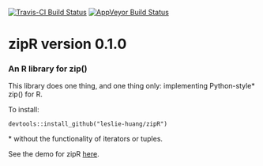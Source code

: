 
<!-- README.md is generated from README.Rmd. Please edit that file -->
[![Travis-CI Build Status](https://travis-ci.org/leslie-huang/zipR.svg?branch=master)](https://travis-ci.org/leslie-huang/zipR) [![AppVeyor Build Status](https://ci.appveyor.com/api/projects/status/github/leslie-huang/zipR?branch=master&svg=true)](https://ci.appveyor.com/project/leslie-huang/zipR)

zipR version 0.1.0
==================

### An R library for zip()

This library does one thing, and one thing only: implementing Python-style\* zip() for R.

To install:

`devtools::install_github("leslie-huang/zipR")`

\* without the functionality of iterators or tuples.

See the demo for zipR <a href="https://leslie-huang.github.io/zipr/zipr_demo.html">here</a>.
